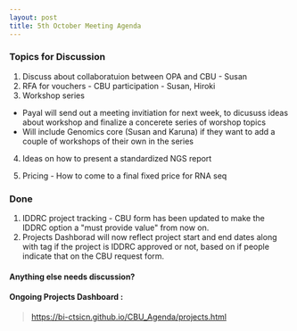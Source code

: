 ```yaml
---
layout: post
title: 5th October Meeting Agenda
---
```

### Topics for Discussion
1. Discuss about collaboratuion between OPA and CBU - Susan
2. RFA for vouchers - CBU participation - Susan, Hiroki
3. Workshop series 
- Payal will send out a meeting invitiation for next week, to dicususs ideas about workshop and finalize a concerete series of worshop topics
- Will include Genomics core (Susan and Karuna) if they want to add a couple of workshops of their own in the series

4. Ideas on how to present a standardized NGS report 

5. Pricing - How to come to a final fixed price for RNA seq

### Done
1. IDDRC project tracking - CBU form has been updated to make the IDDRC option a "must provide value" from now on.
2. Projects Dashborad will now reflect project start and end dates along with tag if the project is IDDRC approved or not, based on if people indicate that on the CBU request form.

#### Anything else needs discussion?

#### Ongoing Projects Dashboard :

> https://bi-ctsicn.github.io/CBU_Agenda/projects.html


